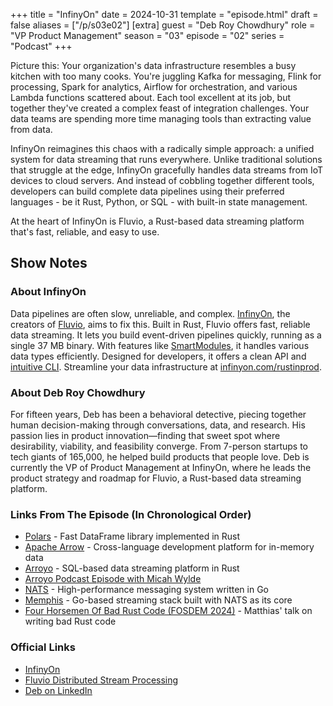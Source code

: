 +++
title = "InfinyOn"
date = 2024-10-31
template = "episode.html"
draft = false
aliases = ["/p/s03e02"]
[extra]
guest = "Deb Roy Chowdhury"
role = "VP Product Management"
season = "03"
episode = "02"
series = "Podcast"
+++

<div><script id="letscast-player-6790863d" src="https://letscast.fm/podcasts/rust-in-production-82281512/episodes/infinyon-s-debadyuti-roy-chowdhury/player.js?size=s"></script></div>

Picture this: Your organization's data infrastructure resembles a busy kitchen with too many cooks. You're juggling Kafka for messaging, Flink for processing, Spark for analytics, Airflow for orchestration, and various Lambda functions scattered about. Each tool excellent at its job, but together they've created a complex feast of integration challenges. Your data teams are spending more time managing tools than extracting value from data.

InfinyOn reimagines this chaos with a radically simple approach: a unified system for data streaming that runs everywhere. 
Unlike traditional solutions that struggle at the edge, InfinyOn gracefully handles data streams from IoT devices to cloud servers.
And instead of cobbling together different tools, developers can build complete data pipelines using their preferred languages - be it Rust, Python, or SQL - with built-in state management.

At the heart of InfinyOn is Fluvio, a Rust-based data streaming platform that's fast, reliable, and easy to use.

<!-- more -->

## Show Notes

### About InfinyOn

Data pipelines are often slow, unreliable, and complex. [InfinyOn](https://infinyon.com/), the creators of [Fluvio](https://www.fluvio.io/), aims to fix this. Built in Rust, Fluvio offers fast, reliable data streaming. It lets you build event-driven pipelines quickly, running as a single 37 MB binary. With features like [SmartModules](https://infinyon.com/docs/tutorials/smartmodule-basics/), it handles various data types efficiently. Designed for developers, it offers a clean API and [intuitive CLI](https://infinyon.com/docs/cli/). Streamline your data infrastructure at [infinyon.com/rustinprod](https://infinyon.com/rustinprod).

### About Deb Roy Chowdhury

For fifteen years, Deb has been a behavioral detective, piecing together human decision-making through conversations, data, and research. His passion lies in product innovation—finding that sweet spot where desirability, viability, and feasibility converge. From 7-person startups to tech giants of 165,000, he helped build products that people love. Deb is currently the VP of Product Management at InfinyOn, where he leads the product strategy and roadmap for Fluvio, a Rust-based data streaming platform.

### Links From The Episode (In Chronological Order)

- [Polars](https://pola.rs/) - Fast DataFrame library implemented in Rust
- [Apache Arrow](https://arrow.apache.org/) - Cross-language development platform for in-memory data
- [Arroyo](https://www.arroyo.dev/) - SQL-based data streaming platform in Rust
- [Arroyo Podcast Episode with Micah Wylde](/podcast/s01e04-arroyo/)
- [NATS](https://nats.io/) - High-performance messaging system written in Go
- [Memphis](https://memphis.dev) - Go-based streaming stack built with NATS as its core
- [Four Horsemen Of Bad Rust Code (FOSDEM 2024)](https://archive.fosdem.org/2024/schedule/event/fosdem-2024-2434-the-four-horsemen-of-bad-rust-code/) - Matthias' talk on writing bad Rust code

### Official Links

- [InfinyOn](https://infinyon.com/)
- [Fluvio Distributed Stream Processing](https://www.fluvio.io/)
- [Deb on LinkedIn](https://www.linkedin.com/in/debadyutirc/)
